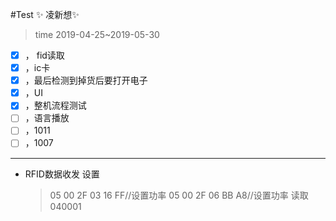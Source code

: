 #Test
:sparkles: 凌新想:sparkles: 
> time 2019-04-25~2019-05-30
- [x] ， fid读取
- [x] ，ic卡
- [x] ，最后检测到掉货后要打开电子
- [x] ，UI
- [x] ，整机流程测试
- [ ] ，语言播放
- [ ] ，1011
- [ ] ，1007
--------
* RFID数据收发
  设置
  > 05 00 2F 03 16 FF//设置功率
  > 05 00 2F 06 BB A8//设置功率
  读取
  > 040001
